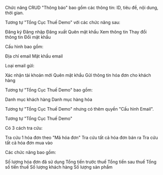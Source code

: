 <!--Yêu cầu nghiệp vụ của bài toán chính-->

<!--Các chức năng của bài toán chính-->

<!--THÔNG BÁO-->

Chức năng CRUD "Thông báo" bao gồm các thông tin: ID, tiêu đề, nội dung, thời gian.

<!--QUẢN LÝ TÀI KHOẢN-->

Tương tự "Tổng Cục Thuế Demo" với các chức năng sau:

Đăng ký
Đăng nhập
Đăng xuất
Quên mật khẩu
Xem thông tin
Thay đổi thông tin
Đổi mật khẩu

<!--CẤU HÌNH EMAIL-->

Cấu hình bao gồm:

Địa chỉ email
Mật khẩu email

Loại email gửi:

Xác nhận tài khoản mới
Quên mật khẩu
Gửi thông tin hóa đơn cho khách hàng

<!--QUẢN LÝ DANH MỤC-->

Tương tự "Tổng Cục Thuế Demo" bao gồm:

Danh mục khách hàng
Danh mục hàng hóa

<!--QUẢN LÝ HỆ THỐNG-->

Tương tự "Tổng Cục Thuế Demo" nhưng có thêm quyền "Cấu hình Email".

<!--QUẢN LÝ HÓA ĐƠN ĐIỆN TỬ-->

Tương tự "Tổng Cục Thuế Demo"

<!--TRA CỨU HÓA ĐƠN-->

Có 3 cách tra cứu:

Tra cứu 1 hóa đơn theo "Mã hóa đơn"
Tra cứu tất cả hóa đơn bán ra
Tra cứu tất cả hóa đơn mua vào

<!--BÁO CÁO VÀ PHÂN TÍCH HÓA ĐƠN-->

Các chức năng bao gồm:

Số lượng hóa đơn đã sử dụng
Tổng tiền trước thuế
Tổng tiền sau thuế
Tổng số tiền thuế
Số lượng khách hàng
Số lượng sản phẩm
